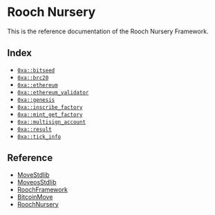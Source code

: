 
<a name="@Rooch_Nursery_0"></a>

# Rooch Nursery


This is the reference documentation of the Rooch Nursery Framework.


<a name="@Index_1"></a>

## Index


-  [`0xa::bitseed`](bitseed.md#0xa_bitseed)
-  [`0xa::brc20`](brc20.md#0xa_brc20)
-  [`0xa::ethereum`](ethereum.md#0xa_ethereum)
-  [`0xa::ethereum_validator`](ethereum_validator.md#0xa_ethereum_validator)
-  [`0xa::genesis`](genesis.md#0xa_genesis)
-  [`0xa::inscribe_factory`](inscribe_factory.md#0xa_inscribe_factory)
-  [`0xa::mint_get_factory`](mint_get_factory.md#0xa_mint_get_factory)
-  [`0xa::multisign_account`](multisign_account.md#0xa_multisign_account)
-  [`0xa::result`](result.md#0xa_result)
-  [`0xa::tick_info`](tick_info.md#0xa_tick_info)



<a name="@Reference_2"></a>

## Reference


* [MoveStdlib](https://github.com/rooch-network/rooch/tree/main/frameworks/move-stdlib/doc)
* [MoveosStdlib](https://github.com/rooch-network/rooch/tree/main/frameworks/moveos-stdlib/doc)
* [RoochFramework](https://github.com/rooch-network/rooch/tree/main/frameworks/rooch-framework/doc)
* [BitcoinMove](https://github.com/rooch-network/rooch/tree/main/frameworks/bitcoin-move/doc)
* [RoochNursery](https://github.com/rooch-network/rooch/tree/main/frameworks/rooch-nursery/doc)
